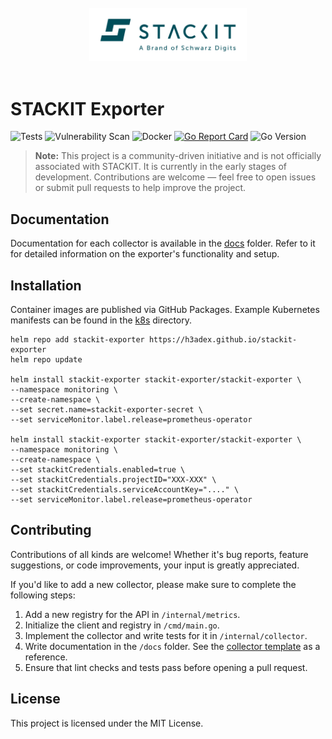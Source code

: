 <div align="center">
<br>
<img src=".github/images/stackit-logo.svg" alt="STACKIT logo" width="50%"/>
<br>
<br>
</div>

# STACKIT Exporter
![Tests](https://github.com/h3adex/stackit-exporter/actions/workflows/test-lint.yaml/badge.svg)
![Vulnerability Scan](https://github.com/h3adex/stackit-exporter/actions/workflows/vuln-scan.yaml/badge.svg)
![Docker](https://github.com/h3adex/stackit-exporter/actions/workflows/build-release.yaml/badge.svg)
[![Go Report Card](https://goreportcard.com/badge/github.com/h3adex/stackit-exporter)](https://goreportcard.com/report/github.com/h3adex/stackit-exporter)
![Go Version](https://img.shields.io/badge/go-1.24.5-blue)

> **Note:** This project is a community-driven initiative and is not officially associated with STACKIT. It is currently in the early stages of development. Contributions are welcome — feel free to open issues or submit pull requests to help improve the project.

## Documentation

Documentation for each collector is available in the [docs](docs) folder. Refer to it for detailed information on the exporter's functionality and setup.

## Installation

Container images are published via GitHub Packages. Example Kubernetes manifests can be found in the [k8s](./k8s) directory.

```shell
helm repo add stackit-exporter https://h3adex.github.io/stackit-exporter
helm repo update

helm install stackit-exporter stackit-exporter/stackit-exporter \
--namespace monitoring \
--create-namespace \
--set secret.name=stackit-exporter-secret \
--set serviceMonitor.label.release=prometheus-operator

helm install stackit-exporter stackit-exporter/stackit-exporter \
--namespace monitoring \
--create-namespace \
--set stackitCredentials.enabled=true \
--set stackitCredentials.projectID="XXX-XXX" \
--set stackitCredentials.serviceAccountKey="...." \
--set serviceMonitor.label.release=prometheus-operator
```

## Contributing

Contributions of all kinds are welcome! Whether it's bug reports, feature suggestions, or code improvements, your input is greatly appreciated.

If you'd like to add a new collector, please make sure to complete the following steps:

1. Add a new registry for the API in `/internal/metrics`.
2. Initialize the client and registry in `/cmd/main.go`.
3. Implement the collector and write tests for it in `/internal/collector`.
4. Write documentation in the `/docs` folder. See the [collector template](docs/collector.template.md) as a reference.
5. Ensure that lint checks and tests pass before opening a pull request.

## License

This project is licensed under the MIT License.
